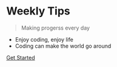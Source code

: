 # Weekly Tips

> Making progerss every day

* Enjoy coding, enjoy life
* Coding can make the world go around


[Get Started](/tools/ffmpeg)
